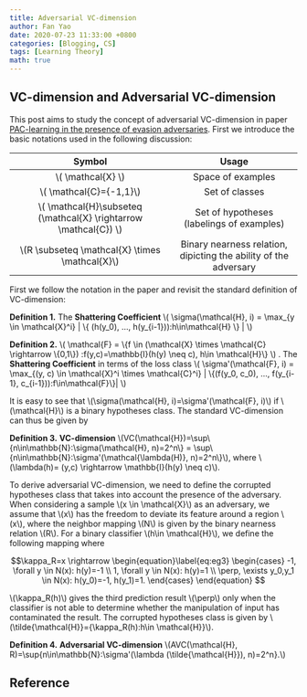 ```yaml
---
title: Adversarial VC-dimension
author: Fan Yao
date: 2020-07-23 11:33:00 +0800
categories: [Blogging, CS]
tags: [Learning Theory]
math: true
---
```


## VC-dimension and Adversarial VC-dimension

This post aims to study the concept of adversarial VC-dimension in paper [PAC-learning in the presence of evasion adversaries](https://arxiv.org/pdf/1806.01471.pdf). First we introduce the basic notations used in the following discussion:

| Symbol   |      Usage      |
|:----------:|:-------------:|
| \\( \mathcal{X} \\) | Space of examples |
| \\( \mathcal{C}=\{-1,1\}\\) |    Set of classes   |
| \\( \mathcal{H}\subseteq (\mathcal{X} \rightarrow \mathcal{C}) \\) | Set of hypotheses (labelings of examples) |
|\\(R \subseteq \mathcal{X} \times \mathcal{X}\\)|Binary nearness relation, dipicting the ability of the adversary|

First we follow the notation in the paper and revisit the standard definition of VC-dimension:

**Definition 1.** The **Shattering Coefficient** \\( \sigma(\mathcal{H}, i) = \max_{y \in \mathcal{X}^i} \| \\{ (h(y_0), ..., h(y_{i-1})):h\in\mathcal{H} \\} \| \\)

**Definition 2.** \\( \mathcal{F} = \\{f \in (\mathcal{X} \times \mathcal{C} \rightarrow \\{0,1\\}) :f(y,c)=\mathbb{I}(h(y) \neq c), h\in \mathcal{H}\\} \\)
. The **Shattering Coefficient** in terms of the loss class \\( \sigma'(\mathcal{F}, i) = \max_{(y, c) \in \mathcal{X}^i \times \mathcal{C}^i} \| \\{(f(y_0, c_0), ..., f(y_{i-1}, c_{i-1})):f\in\mathcal{F}\\}\| \\)

It is easy to see that \\(\sigma(\mathcal{H}, i)=\sigma'(\mathcal{F}, i)\\) if \\(\mathcal{H}\\) is a binary hypotheses class. The standard VC-dimension can thus be given by

**Definition 3.** **VC-dimension** \\(VC(\mathcal{H})=\sup\\{n\in\mathbb{N}:\sigma(\mathcal{H}, n)=2^n\\} = \sup\\{n\in\mathbb{N}:\sigma'(\mathcal{\lambda(H)}, n)=2^n\\}\\), where \\(\lambda(h)= (y,c) \rightarrow \mathbb{I}(h(y) \neq c)\\).

To derive adversarial VC-dimension, we need to define the corrupted hypotheses class that takes into account the presence of the adversary. When considering a sample \\(x \in \mathcal{X}\\) as an adversary, we assume that \\(x\\) has the freedom to deviate its feature around a region \\(x\\), where the neighbor mapping \\(N\\) is given by the binary nearness relation \\(R\\). For a binary classifier \\(h\in \mathcal{H}\\), we define the following mapping where 

$$\kappa_R=x \rightarrow
\begin{equation}\label{eq:eg3}
    \begin{cases}
     -1,  \forall y \in N(x): h(y)=-1 \\
     1,  \forall y \in N(x): h(y)=1 \\
     \perp, \exists y_0,y_1 \in N(x): h(y_0)=-1, h(y_1)=1.
    \end{cases}
\end{equation}
$$

\\(\kappa_R(h)\\) gives the third prediction result \\(\perp\\) only when the classifier is not able to determine whether the manipulation of input has contaminated the result. The corrupted hypotheses class is given by \\(\tilde{\mathcal{H}}=\{\kappa_R(h):h\in \mathcal{H}\}\\).

**Definition 4.** **Adversarial VC-dimension** \\(AVC(\mathcal{H}, R)=\sup\{n\in\mathbb{N}:\sigma'(\lambda (\tilde{\mathcal{H}}), n)=2^n\}.\\)

## Reference

[^CzechMath]: [**Miroslav Fiedler and Vlastimil Ptak. On matrices with non-positive off-diagonal elements and positiveprincipal minors.Czechoslovak Mathematical Journal**](https://dml.cz/bitstream/handle/10338.dmlcz/100526/CzechMathJ_12-1962-3_6.pdf)


